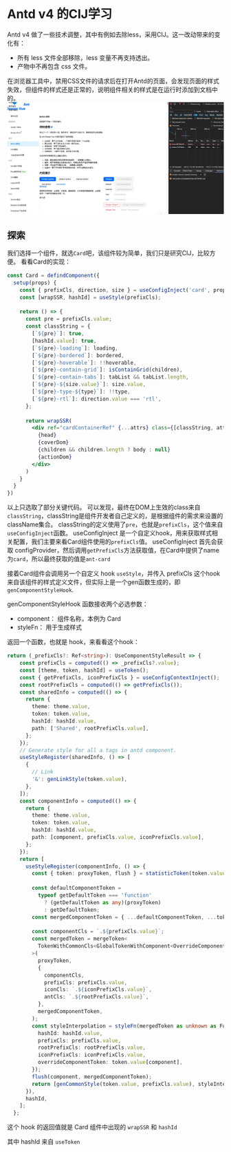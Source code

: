 # Antd v4 的CIJ学习

Antd v4 做了一些技术调整，其中有例如去除less，采用CIJ。这一改动带来的变化有：
- 所有 less 文件全部移除，less 变量不再支持透出。
- 产物中不再包含 css 文件。

在浏览器工具中，禁用CSS文件的请求后在打开Antd的页面，会发现页面的样式失效，但组件的样式还是正常的，说明组件相关的样式是在运行时添加到文档中的。
<img src="./../imgs/antd.jpg">


## 探索
我们选择一个组件，就选`Card`吧，该组件较为简单，我们只是研究CIJ，比较方便。
看看Card的实现：
```jsx
const Card = defindComponent({
  setup(props) {
    const { prefixCls, direction, size } = useConfigInject('card', props);
    const [wrapSSR, hashId] = useStyle(prefixCls);

    return () => {
      const pre = prefixCls.value;
      const classString = {
        [`${pre}`]: true,
        [hashId.value]: true,
        [`${pre}-loading`]: loading,
        [`${pre}-bordered`]: bordered,
        [`${pre}-hoverable`]: !!hoverable,
        [`${pre}-contain-grid`]: isContainGrid(children),
        [`${pre}-contain-tabs`]: tabList && tabList.length,
        [`${pre}-${size.value}`]: size.value,
        [`${pre}-type-${type}`]: !!type,
        [`${pre}-rtl`]: direction.value === 'rtl',
      };

      return wrapSSR(
        <div ref="cardContainerRef" {...attrs} class={[classString, attrs.class]}>
          {head}
          {coverDom}
          {children && children.length ? body : null}
          {actionDom}
        </div>
      )
    }
  }
})
```

以上只选取了部分关键代码。
可以发现，最终在DOM上生效的class来自`classString`，classString是组件开发者自己定义的，是根据组件的需求来设置的className集合。
classString的定义使用了`pre`，也就是`prefixCls`，这个值来自`useConfigInject`函数。
useConfigInject 是一个自定义hook，用来获取样式相关配置，我们主要来看Card组件使用的`prefixCls`值。
useConfigInject 首先会获取 configProvider，然后调用`getPrefixCls`方法获取值，在Card中提供了name为`card`，所以最终获取的值是`ant-card`

接着Card组件会调用另一个自定义 hook `useStyle`，并传入 prefixCls
这个hook来自该组件的样式定义文件，但实际上是一个gen函数生成的，即`genComponentStyleHook`.

genComponentStyleHook 函数接收两个必选参数：
- component： 组件名称，本例为 Card
- styleFn： 用于生成样式

返回一个函数，也就是 hook，来看看这个hook：
```ts
return (_prefixCls?: Ref<string>): UseComponentStyleResult => {
    const prefixCls = computed(() => _prefixCls?.value);
    const [theme, token, hashId] = useToken();
    const { getPrefixCls, iconPrefixCls } = useConfigContextInject();
    const rootPrefixCls = computed(() => getPrefixCls());
    const sharedInfo = computed(() => {
      return {
        theme: theme.value,
        token: token.value,
        hashId: hashId.value,
        path: ['Shared', rootPrefixCls.value],
      };
    });
    // Generate style for all a tags in antd component.
    useStyleRegister(sharedInfo, () => [
      {
        // Link
        '&': genLinkStyle(token.value),
      },
    ]);
    const componentInfo = computed(() => {
      return {
        theme: theme.value,
        token: token.value,
        hashId: hashId.value,
        path: [component, prefixCls.value, iconPrefixCls.value],
      };
    });
    return [
      useStyleRegister(componentInfo, () => {
        const { token: proxyToken, flush } = statisticToken(token.value);

        const defaultComponentToken =
          typeof getDefaultToken === 'function'
            ? (getDefaultToken as any)(proxyToken)
            : getDefaultToken;
        const mergedComponentToken = { ...defaultComponentToken, ...token.value[component] };

        const componentCls = `.${prefixCls.value}`;
        const mergedToken = mergeToken<
          TokenWithCommonCls<GlobalTokenWithComponent<OverrideComponent>>
        >(
          proxyToken,
          {
            componentCls,
            prefixCls: prefixCls.value,
            iconCls: `.${iconPrefixCls.value}`,
            antCls: `.${rootPrefixCls.value}`,
          },
          mergedComponentToken,
        );
        const styleInterpolation = styleFn(mergedToken as unknown as FullToken<ComponentName>, {
          hashId: hashId.value,
          prefixCls: prefixCls.value,
          rootPrefixCls: rootPrefixCls.value,
          iconPrefixCls: iconPrefixCls.value,
          overrideComponentToken: token.value[component],
        });
        flush(component, mergedComponentToken);
        return [genCommonStyle(token.value, prefixCls.value), styleInterpolation];
      }),
      hashId,
    ];
  };
```

这个 hook 的返回值就是 Card 组件中出现的 `wrapSSR` 和 `hashId`

其中 hashId 来自 `useToken`

